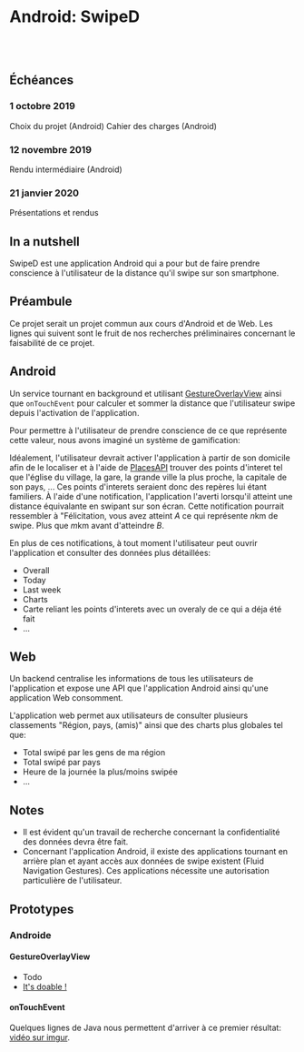# Android: SwipeD

<Team :members="['Nathan', 'Sol']"/>

<br>
<br>

<h2>Échéances</h2>

### 1 octobre 2019
<Check state="true">Choix du projet (Android)</Check>
<Check state="true">Cahier des charges (Android)</Check>

### 12 novembre 2019
<Check state="false">Rendu intermédiaire (Android)</Check>

### 21 janvier 2020
<Check state="false">Présentations et rendus</Check>


## In a nutshell
SwipeD est une application Android qui a pour but de faire prendre conscience à l'utilisateur de la distance qu'il swipe sur son smartphone.

## Préambule
Ce projet serait un projet commun aux cours d'Android et de Web. Les lignes qui suivent sont le fruit de nos recherches préliminaires concernant le faisabilité de ce projet.

## Android
Un service tournant en background et utilisant [GestureOverlayView](https://www.techotopia.com/index.php/Implementing_Android_Custom_Gesture_Recognition_with_Android_Studio#The_GestureOverlayView_Class) ainsi que `onTouchEvent` pour calculer et sommer la distance que l'utilisateur swipe depuis l'activation de l'application. 

Pour permettre à l'utilisateur de prendre conscience de ce que représente cette valeur, nous avons imaginé un système de gamification:

Idéalement, l'utilisateur devrait activer l'application à partir de son domicile afin de le localiser et à l'aide de [PlacesAPI](https://developers.google.com/places/web-service/intro) trouver des points d'interet tel que l'église du village, la gare, la grande ville la plus proche, la capitale de son pays, ... Ces points d'interets seraient donc des repères lui étant familiers. À l'aide d'une notification, l'application l'averti lorsqu'il atteint une distance équivalante en swipant sur son écran. Cette notification pourrait ressembler à "Félicitation, vous avez atteint $A$ ce qui représente $n$km de swipe. Plus que $m$km avant d'atteindre $B$.

En plus de ces notifications, à tout moment l'utilisateur peut ouvrir l'application et consulter des données plus détaillées:
* Overall
* Today
* Last week
* Charts
* Carte reliant les points d'interets avec un overaly de ce qui a déja été fait
* ...

## Web
Un backend centralise les informations de tous les utilisateurs de l'application et expose une API que l'application Android ainsi qu'une application Web consomment.

L'application web permet aux utilisateurs de consulter plusieurs classements "Région, pays, (amis)" ainsi que des charts plus globales tel que:
* Total swipé par les gens de ma région
* Total swipé par pays
* Heure de la journée la plus/moins swipée
* ...

## Notes
* Il est évident qu'un travail de recherche concernant la confidentialité des données devra être fait. 
* Concernant l'application Android, il existe des applications tournant en arrière plan et ayant accès aux données de swipe existent (Fluid Navigation Gestures). Ces applications nécessite une autorisation particulière de l'utilisateur.

## Prototypes

### Androide

#### GestureOverlayView

* <st c="r">Todo</st>
* [It's doable !](https://www.techotopia.com/index.php/Implementing_Android_Custom_Gesture_Recognition_with_Android_Studio)


#### onTouchEvent

Quelques lignes de Java nous permettent d'arriver à ce premier résultat: [vidéo sur imgur](https://imgur.com/lDA0Hpo).




<Posts header="Documents"/>
 